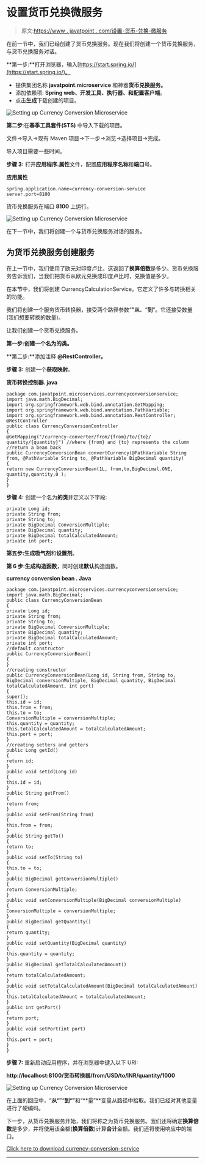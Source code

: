 # 设置货币兑换微服务

> 原文:[https://www . javatpoint . com/设置-货币-兑换-微服务](https://www.javatpoint.com/setting-up-currency-conversion-microservice)

在前一节中，我们已经创建了货币兑换服务。现在我们将创建一个货币兑换服务，与货币兑换服务对话。

**第一步:**打开浏览器，输入[https://start.spring.io/](https://start.spring.io/)。

*   提供集团名称 **javatpoint.microservice** 和神器**货币兑换服务。**
*   添加依赖项: **Spring web、开发工具、执行器、**和**配置客户端**。
*   点击**生成**下载创建的项目。

![Setting up Currency Conversion Microservice](../Images/75ad80e915877e8c7934aa3cd75107fc.png)

**第二步**:在**春季工具套件(STS)** 中导入下载的项目。

文件->导入->现有 Maven 项目->下一步->浏览->选择项目->完成。

导入项目需要一些时间。

**步骤 3:** 打开**应用程序.属性**文件，配置**应用程序名称**和**端口**号。

**应用属性**

```
spring.application.name=currency-conversion-service
server.port=8100

```

货币兑换服务在端口 **8100** 上运行。

![Setting up Currency Conversion Microservice](../Images/d0d5dd9cab627d3eeb95592e38bf8c95.png)

在下一节中，我们将创建一个与货币兑换服务对话的服务。

## 为货币兑换服务创建服务

在上一节中，我们使用了欧元对印度卢比，这返回了**换算倍数**是多少。货币兑换服务告诉我们，当我们把货币从欧元兑换成印度卢比时，兑换值是多少。

在本节中，我们将创建 CurrencyCalculationService。它定义了许多与转换相关的功能。

我们将创建一个服务货币转换器，接受两个路径参数“**”从**、“**到**”。它还接受数量(我们想要转换的数量)。

让我们创建一个货币兑换服务。

**第一步:**创建一个名为**的类。**

**第二步:**添加注释 **@RestController。**

**步骤 3:** 创建一个**获取映射**。

**货币转换控制器. java**

```
package com.javatpoint.microservices.currencyconversionservice;
import java.math.BigDecimal;
import org.springframework.web.bind.annotation.GetMapping;
import org.springframework.web.bind.annotation.PathVariable;
import org.springframework.web.bind.annotation.RestController;
@RestController
public class CurrencyConversionController 
{
@GetMapping("/currency-converter/from/{from}/to/{to}/ quantity/{quantity}") //where {from} and {to} represents the column 
//return a bean back
public CurrencyConversionBean convertCurrency(@PathVariable String from, @PathVariable String to, @PathVariable BigDecimal quantity)
{
return new CurrencyConversionBean(1L, from,to,BigDecimal.ONE, quantity,quantity,0 );
}
}

```

**步骤 4:** 创建一个名为**的类**并定义以下字段:

```
private Long id;
private String from;
private String to;
private BigDecimal ConversionMultiple;
private BigDecimal quantity;
private BigDecimal totalCalculatedAmount;
private int port;

```

**第五步:**生成**吸气剂**和**设置剂**。

**第 6 步:**生成**构造函数**，同时创建**默认**构造函数。

**currency conversion bean . Java**

```
package com.javatpoint.microservices.currencyconversionservice;
import java.math.BigDecimal;
public class CurrencyConversionBean 
{
private Long id;
private String from;
private String to;
private BigDecimal ConversionMultiple;
private BigDecimal quantity;
private BigDecimal totalCalculatedAmount;
private int port;
//default constructor
public CurrencyConversionBean()
{	
}
//creating constructor
public CurrencyConversionBean(Long id, String from, String to, BigDecimal conversionMultiple, BigDecimal quantity, BigDecimal totalCalculatedAmount, int port) 
{
super();
this.id = id;
this.from = from;
this.to = to;
ConversionMultiple = conversionMultiple;
this.quantity = quantity;
this.totalCalculatedAmount = totalCalculatedAmount;
this.port = port;
}
//creating setters and getters
public Long getId() 
{
return id;
}
public void setId(Long id) 
{
this.id = id;
}
public String getFrom() 
{
return from;
}
public void setFrom(String from) 
{
this.from = from;
}
public String getTo() 
{
return to;
}
public void setTo(String to) 
{
this.to = to;
}
public BigDecimal getConversionMultiple() 
{
return ConversionMultiple;
}
public void setConversionMultiple(BigDecimal conversionMultiple) 
{
ConversionMultiple = conversionMultiple;
}
public BigDecimal getQuantity() 
{
return quantity;
}
public void setQuantity(BigDecimal quantity) 
{
this.quantity = quantity;
}
public BigDecimal getTotalCalculatedAmount() 
{
return totalCalculatedAmount;
}
public void setTotalCalculatedAmount(BigDecimal totalCalculatedAmount) 
{
this.totalCalculatedAmount = totalCalculatedAmount;
}
public int getPort() 
{
return port;
}
public void setPort(int port) 
{
this.port = port;
}
}

```

**步骤 7:** 重新启动应用程序，并在浏览器中键入以下 URI:

**http://localhost:8100/货币转换器/from/USD/to/INR/quantity/1000**

![Setting up Currency Conversion Microservice](../Images/db6231869e197c9f8051f5d68cc433e0.png)

在上面的回应中，“**从“**”“**到“**”和“**量”**变量从路径中拾取。我们已经对其他变量进行了硬编码。

下一步，从货币兑换服务开始，我们将称之为货币兑换服务。我们还将确定**换算倍数**是多少，并将使用该金额(**换算倍数**)计算**合计**金额。我们还将使用响应中的端口。

[Click here to download currency-conversion-service](https://static.javatpoint.com/tutorial/microservices/download/microservice/currency-conversion-service.zip)

* * *